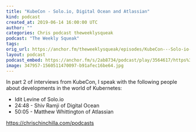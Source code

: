 ```yaml
---
title: "KubeCon - Solo.io, Digital Ocean and Atlassian"
kind: podcast
created_at: 2019-06-14 16:00:00 UTC
author: ""
categories: Chris podcast theweeklysqueak
podcast: "The Weekly Squeak"
tags: 
orig_url: https://anchor.fm/theweeklysqueak/episodes/KubeCon---Solo-io--Digital-Ocean-and-Atlassian-e4b9k9
layout: podcast
podcast_embed: https://anchor.fm/s/2ab8734/podcast/play/3564617/https%3A%2F%2Fd3ctxlq1ktw2nl.cloudfront.net%2Fstaging%2F2019-5-14%2F16963718-44100-2-b0462cd2cf58c.m4a
image: 347957-1560511470097-b91afec16be64.jpg
---
```

In part 2 of interviews from KubeCon, I speak with the following people about developments in the world of Kubernetes:

- Idit Levine of Solo.io
- 24:48 - Shiv Ramji of Digital Ocean&nbsp;
- 50:05 - Matthew Whittington of Atlassian

https://chrischinchilla.com/podcasts